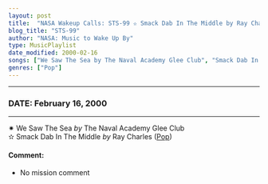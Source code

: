```yaml
---
layout: post
title:  "NASA Wakeup Calls: STS-99 ✫ Smack Dab In The Middle by Ray Charles ✧ February 16, 2000"
blog_title: "STS-99"
author: "NASA: Music to Wake Up By"
type: MusicPlaylist
date_modified: 2000-02-16
songs: ["We Saw The Sea by The Naval Academy Glee Club", "Smack Dab In The Middle by Ray Charles"]
genres: ["Pop"]
---
```


----
### DATE: February 16, 2000
----
✷ We Saw The Sea *by* The Naval Academy Glee Club    &nbsp;<br />
✫ Smack Dab In The Middle *by* Ray Charles ([Pop](https://www.discogs.com/genre/Pop)) <a target="blank_" href="https://www.discogs.com/Ray-Charles-Smack-Dab-In-The-Middle-/release/11890984">
    <i class="fas fa-compact-disc"
       title="Discogs entry for this song"
       alt="Discogs entry for this song"
       style="font-size: 1.1em;"></i></a>
    

#### Comment:
* No mission comment



<br/>
<center>
	<a target="_blank"
	   href="https://twitter.com/intent/tweet?hashtags=Space,NASA,Playlist,NASAWakeupCalls,SpaceProgram&text=🚀 {{ page.author}}, '{{ page.songs.first }}' {{ page.title }}, {{ page.date | date: '%B %d, %Y' }}, {{ site.url }}{{ page.url }}&via=nasawakeupcalls"><i class="fab fa-twitter" title="Tweet this page" alt="Tweet this page" style="font-size: 1.3em;"></i></a>
	&nbsp; 	<i class="fas fa-user-astronaut" style="font-size: 1.5em;"></i> &nbsp;
    <a id="custom_amazon_link"
       type="amzn" search="#"
       category="popular music">
    <i class="fab fa-amazon" style="font-size: 1.3em;"></i></a>
</center>

<!-- Randomly resolve an individual entry from a song array -->
<script src="/assets/javascript/seedrandom.min.js"></script>
<script>
  var wake_me_up = ["We Saw The Sea by The Naval Academy Glee Club", "Smack Dab In The Middle by Ray Charles"];
  var prng = new Math.seedrandom();
  function randomSong() {
    song = wake_me_up[Math.floor(Math.random() * wake_me_up.length)];
    var amazon_link = document.getElementById("custom_amazon_link");
    amazon_link.setAttribute("search", song);
  }
  window.onload = randomSong();
</script>
